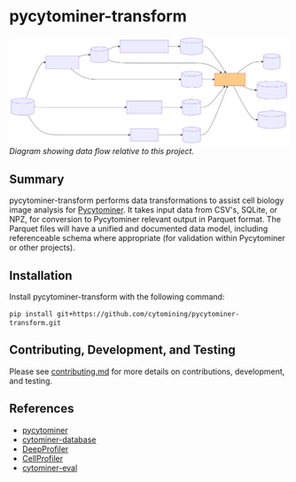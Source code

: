 # pycytominer-transform

![dataflow](docs/source/_static/dataflow.svg)
_Diagram showing data flow relative to this project._

## Summary

pycytominer-transform performs data transformations to assist cell biology image analysis for [Pycytominer](https://github.com/cytomining/pycytominer).
It takes input data from CSV's, SQLite, or NPZ, for conversion to Pycytominer relevant output in Parquet format.
The Parquet files will have a unified and documented data model, including referenceable schema where appropriate (for validation within Pycytominer or other projects).

## Installation

Install pycytominer-transform with the following command:

```shell
pip install git+https://github.com/cytomining/pycytominer-transform.git
```

## Contributing, Development, and Testing

Please see [contributing.md](docs/source/contributing.md) for more details on contributions, development, and testing.

## References

- [pycytominer](https://github.com/cytomining/pycytominer)
- [cytominer-database](https://github.com/cytomining/cytominer-database)
- [DeepProfiler](https://github.com/cytomining/DeepProfiler)
- [CellProfiler](https://github.com/CellProfiler/CellProfiler)
- [cytominer-eval](https://github.com/cytomining/cytominer-eval)
